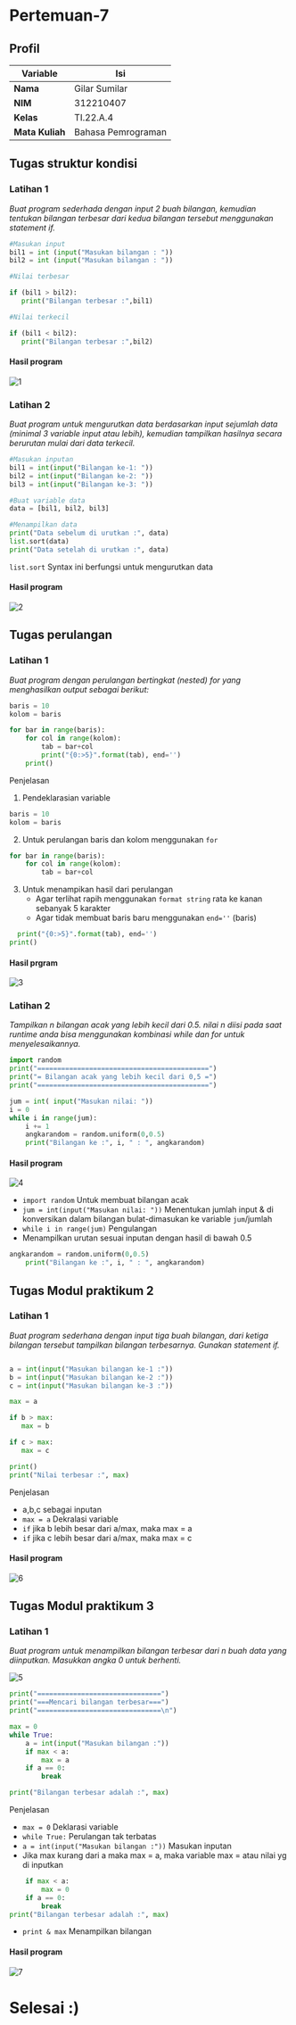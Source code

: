 # Pertemuan-7

## Profil
| Variable | Isi |
| -------- | --- |
| **Nama** | Gilar Sumilar |
| **NIM** | 312210407 |
| **Kelas** | TI.22.A.4 |
| **Mata Kuliah** | Bahasa Pemrograman |

## Tugas struktur kondisi 
### Latihan 1

*Buat program sederhada dengan input 2 buah bilangan, kemudian
 tentukan bilangan terbesar dari kedua bilangan tersebut
 menggunakan statement if.*
 
 ```Python
#Masukan input 
bil1 = int (input("Masukan bilangan : "))
bil2 = int (input("Masukan bilangan : "))

#Nilai terbesar

if (bil1 > bil2):
    print("Bilangan terbesar :",bil1)

#Nilai terkecil

if (bil1 < bil2):
    print("Bilangan terbesar :",bil2)
```
#### Hasil program
![1](Gambar/Gambar1.png)



### Latihan 2

*Buat program untuk mengurutkan data berdasarkan input sejumlah
 data (minimal 3 variable input atau lebih), kemudian tampilkan
 hasilnya secara berurutan mulai dari data terkecil.*
 
 ```Python
#Masukan inputan
bil1 = int(input("Bilangan ke-1: "))
bil2 = int(input("Bilangan ke-2: "))
bil3 = int(input("Bilangan ke-3: "))

#Buat variable data
data = [bil1, bil2, bil3]

#Menampilkan data
print("Data sebelum di urutkan :", data)
list.sort(data)
print("Data setelah di urutkan :", data)
```

`list.sort` Syntax ini berfungsi untuk mengurutkan data

#### Hasil program
 ![2](Gambar/Gambar02.png)

## Tugas perulangan
### Latihan 1

*Buat program dengan perulangan bertingkat (nested) for yang 
menghasilkan output sebagai berikut:*

```Python
baris = 10
kolom = baris

for bar in range(baris):
    for col in range(kolom):
        tab = bar+col
        print("{0:>5}".format(tab), end='')
    print()
```

Penjelasan

1. Pendeklarasian variable
```python
baris = 10
kolom = baris
```

2. Untuk perulangan baris dan kolom menggunakan `for`
```python
for bar in range(baris):
    for col in range(kolom):
        tab = bar+col        
```
3. Untuk menampikan hasil dari perulangan
     * Agar terlihat rapih menggunakan `format string` rata ke kanan sebanyak 5 karakter
     * Agar tidak membuat baris baru menggunakan `end=''` (baris)
```python
  print("{0:>5}".format(tab), end='')
print()    
```
#### Hasil prgram
 ![3](Gambar/Gambar4.png)

### Latihan 2

*Tampilkan n bilangan acak yang lebih kecil dari 0.5.* 
*nilai n diisi pada saat runtime*
*anda bisa menggunakan kombinasi while dan for untuk
 menyelesaikannya.*

```Python
import random
print("===========================================")
print("= Bilangan acak yang lebih kecil dari 0,5 =")
print("===========================================")

jum = int( input("Masukan nilai: "))
i = 0
while i in range(jum):
    i += 1
    angkarandom = random.uniform(0,0.5)
    print("Bilangan ke :", i, " : ", angkarandom)
```

#### Hasil program
![4](Gambar/Gambar3.png)
- `import random` Untuk membuat bilangan acak
- `jum = int(input("Masukan nilai: "))` Menentukan jumlah input & di konversikan dalam bilangan bulat-dimasukan ke variable `jum`/jumlah
- `while i in range(jum)` Pengulangan
- Menampilkan urutan sesuai inputan dengan hasil di bawah 0.5
```python
angkarandom = random.uniform(0,0.5)
    print("Bilangan ke :", i, " : ", angkarandom)
```
## Tugas Modul praktikum 2
### Latihan 1

*Buat program sederhana dengan input tiga buah bilangan, dari ketiga bilangan
 tersebut tampilkan bilangan terbesarnya. Gunakan statement if.*
 
 ```Python
 
a = int(input("Masukan bilangan ke-1 :"))
b = int(input("Masukan bilangan ke-2 :"))
c = int(input("Masukan bilangan ke-3 :"))

max = a

if b > max:
    max = b

if c > max:
    max = c

print()
print("Nilai terbesar :", max)
```
Penjelasan
- a,b,c sebagai inputan 
- `max = a` Dekralasi variable
- `if` jika b lebih besar dari a/max, maka max = a
- `if` jika c lebih besar dari a/max, maka max = c

#### Hasil program
![6](Gambar/Gambar08.png)

## Tugas Modul praktikum 3
### Latihan 1

*Buat program untuk menampilkan bilangan terbesar dari n buah data yang diinputkan.
 Masukkan angka 0 untuk berhenti.*

![5](Gambar/Gambar7.png)

```Python
print("===============================")
print("===Mencari bilangan terbesar===")
print("===============================\n")

max = 0
while True:
    a = int(input("Masukan bilangan :"))
    if max < a:
        max = a
    if a == 0:
        break

print("Bilangan terbesar adalah :", max)
```
Penjelasan 
- `max = 0` Deklarasi variable
- `while True:` Perulangan tak terbatas
-  `a = int(input("Masukan bilangan :"))` Masukan inputan
-  Jika max kurang dari a maka max = a, maka variable max = atau nilai yg di inputkan
```Python
    if max < a:
        max = 0
    if a == 0:
        break
print("Bilangan terbesar adalah :", max)
```
- `print & max` Menampilkan bilangan 

#### Hasil program
![7](Gambar/Gambar05.png)


# Selesai :)



